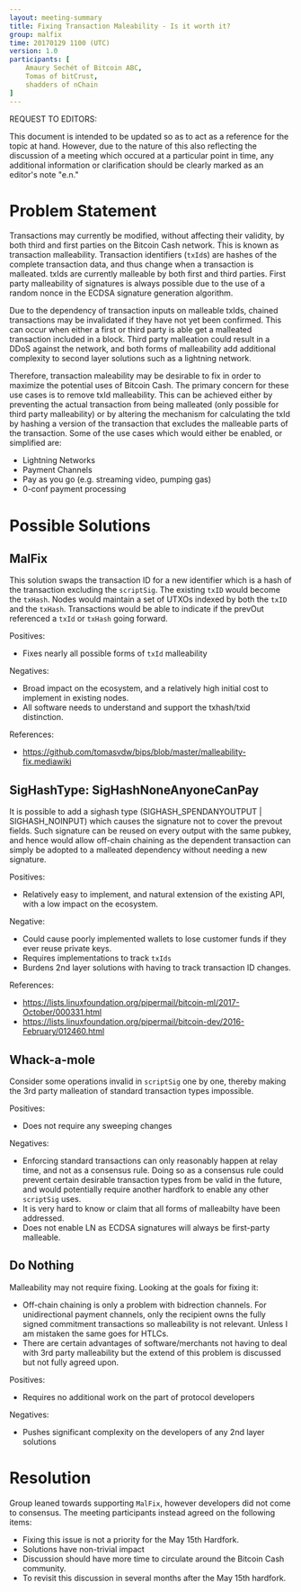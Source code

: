 ```yaml
---
layout: meeting-summary
title: Fixing Transaction Maleability - Is it worth it?
group: malfix
time: 20170129 1100 (UTC)
version: 1.0
participants: [
    Amaury Sechét of Bitcoin ABC,
    Tomas of bitCrust,
    shadders of nChain
]
---
```


REQUEST TO EDITORS:

This document is intended to be updated so as to act as a reference for the topic at hand.  However, due to the nature of this also reflecting the discussion of a meeting which occured at a particular point in time, any additional information or clarification should be clearly marked as an editor's note "e.n." 

# Problem Statement

Transactions may currently be modified, without affecting their validity, by both third and first parties on the Bitcoin Cash network. This is known as transaction malleability.  Transaction identifiers (`txId`s) are hashes of the complete transaction data, and thus change when a transaction is malleated.  txIds are currently malleable by both first and third parties. First party malleability of signatures is always possible due to the use of a random nonce in the ECDSA signature generation algorithm.

Due to the dependency of transaction inputs on malleable txIds, chained transactions may be invalidated if they have not yet been confirmed.  This can occur when either a first or third party is able get a malleated transaction included in a block.  Third party malleation could result in a DDoS against the network, and both forms of malleability add additional complexity to second layer solutions such as a lightning network.

Therefore, transaction maleability may be desirable to fix in order to maximize the potential uses of Bitcoin Cash.  The primary concern for these use cases is to remove txId malleability.  This can be achieved either by preventing the actual transaction from being malleated (only possible for third party malleability) or by altering the mechanism for
calculating the txId by hashing a version of the transaction that excludes the malleable parts of the transaction.  Some of the use cases which would either be enabled, or simplified are:

* Lightning Networks
* Payment Channels
* Pay as you go (e.g. streaming video, pumping gas)
* 0-conf payment processing

# Possible Solutions

## MalFix 

This solution swaps the transaction ID for a new identifier which is a hash of the transaction excluding the `scriptSig`. The existing `txID` would become the `txHash`. Nodes would maintain a set of UTXOs indexed by both the `txID` and the `txHash`.  Transactions would be able to indicate if the prevOut referenced a `txId` or `txHash` going forward.

Positives:
* Fixes nearly all possible forms of `txId` malleability

Negatives:
* Broad impact on the ecosystem, and a relatively high initial cost to implement in existing nodes.
* All software needs to understand and support the txhash/txid distinction.

References:
* https://github.com/tomasvdw/bips/blob/master/malleability-fix.mediawiki

## SigHashType: SigHashNoneAnyoneCanPay

It is possible to add a sighash type (SIGHASH\_SPENDANYOUTPUT | SIGHASH\_NOINPUT) which causes the signature not to cover the prevout fields. Such signature can be reused on every output with the same pubkey, and hence would allow off-chain chaining as the dependent transaction can simply be adopted to a malleated dependency without needing a new signature.

Positives:
* Relatively easy to implement, and natural extension of the existing API, with a low impact on the ecosystem.

Negative:
* Could cause poorly implemented wallets to lose customer funds if they ever reuse private keys.
* Requires implementations to track `txIds` 
* Burdens 2nd layer solutions with having to track transaction ID changes.

References:
* https://lists.linuxfoundation.org/pipermail/bitcoin-ml/2017-October/000331.html
* https://lists.linuxfoundation.org/pipermail/bitcoin-dev/2016-February/012460.html

## Whack-a-mole

Consider some operations invalid in `scriptSig` one by one, thereby making the 3rd party malleation of standard transaction types impossible.

Positives:
* Does not require any sweeping changes 

Negatives:
* Enforcing standard transactions can only reasonably happen at relay time, and not as a consensus rule. Doing so as a consensus rule could prevent certain desirable transaction types from be valid in the future, and would potentially require another hardfork to enable any other `scriptSig` uses.
* It is very hard to know or claim that all forms of malleabilty have been addressed.
* Does not enable LN as ECDSA signatures will always be first-party malleable.

## Do Nothing

Malleability may not require fixing. Looking at the goals for fixing it:

* Off-chain chaining is only a problem with bidrection channels. For unidirectional payment channels, only the recipient owns the fully signed commitment transactions so malleability is not relevant. Unless I am mistaken the same goes for HTLCs. 
* There are certain advantages of software/merchants not having to deal with 3rd party malleability but the extend of this problem is discussed but not fully agreed upon.

Positives:
* Requires no additional work on the part of protocol developers

Negatives:
* Pushes significant complexity on the developers of any 2nd layer solutions

# Resolution

Group leaned towards supporting `MalFix`, however developers did not come to consensus.  The meeting participants instead agreed on the following items:

* Fixing this issue is not a priority for the May 15th Hardfork.
* Solutions have non-trivial impact
* Discussion should have more time to circulate around the Bitcoin Cash community.
* To revisit this discussion in several months after the May 15th hardfork.
